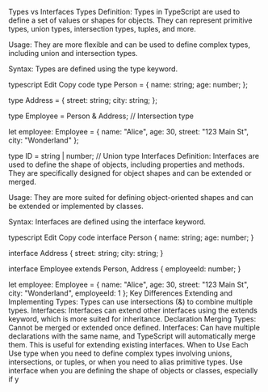 Types vs Interfaces
Types
Definition: Types in TypeScript are used to define a set of values or shapes for objects. They can represent primitive types, union types, intersection types, tuples, and more.

Usage: They are more flexible and can be used to define complex types, including union and intersection types.

Syntax: Types are defined using the type keyword.

typescript
Edit
Copy code
type Person = {
  name: string;
  age: number;
};

type Address = {
  street: string;
  city: string;
};

type Employee = Person & Address; // Intersection type

let employee: Employee = {
  name: "Alice",
  age: 30,
  street: "123 Main St",
  city: "Wonderland"
};

type ID = string | number; // Union type
Interfaces
Definition: Interfaces are used to define the shape of objects, including properties and methods. They are specifically designed for object shapes and can be extended or merged.

Usage: They are more suited for defining object-oriented shapes and can be extended or implemented by classes.

Syntax: Interfaces are defined using the interface keyword.

typescript
Edit
Copy code
interface Person {
  name: string;
  age: number;
}

interface Address {
  street: string;
  city: string;
}

interface Employee extends Person, Address {
  employeeId: number;
}

let employee: Employee = {
  name: "Alice",
  age: 30,
  street: "123 Main St",
  city: "Wonderland",
  employeeId: 1
};
Key Differences
Extending and Implementing
Types: Types can use intersections (&) to combine multiple types.
Interfaces: Interfaces can extend other interfaces using the extends keyword, which is more suited for inheritance.
Declaration Merging
Types: Cannot be merged or extended once defined.
Interfaces: Can have multiple declarations with the same name, and TypeScript will automatically merge them. This is useful for extending existing interfaces.
When to Use Each
Use type when you need to define complex types involving unions, intersections, or tuples, or when you need to alias primitive types.
Use interface when you are defining the shape of objects or classes, especially if y